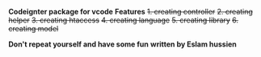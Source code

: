 
**Codeignter package for vcode**
**Features**
 ~~1. creating controller~~
 ~~2. creating helper~~
 ~~3. creating htaccess~~
 ~~4. creating language~~
 ~~5. creating library~~ 
 ~~6. creating model~~
 

 
**Don't repeat yourself and have some fun** 
**written by Eslam hussien**
